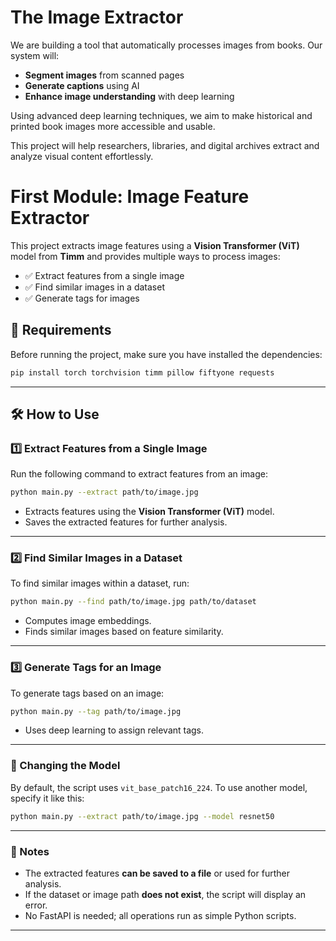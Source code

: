 # The Image Extractor  

We are building a tool that automatically processes images from books. Our system will:  

- **Segment images** from scanned pages  
- **Generate captions** using AI  
- **Enhance image understanding** with deep learning  

Using advanced deep learning techniques, we aim to make historical and printed book images more accessible and usable.  

This project will help researchers, libraries, and digital archives extract and analyze visual content effortlessly.  

# **First Module: Image Feature Extractor**

This project extracts image features using a **Vision Transformer (ViT)** model from **Timm** and provides multiple ways to process images:

- ✅ Extract features from a single image  
- ✅ Find similar images in a dataset  
- ✅ Generate tags for images  

## **📌 Requirements**

Before running the project, make sure you have installed the dependencies:
```bash
pip install torch torchvision timm pillow fiftyone requests
```

---

## **🛠️ How to Use**

### **1️⃣ Extract Features from a Single Image**

Run the following command to extract features from an image:
```bash
python main.py --extract path/to/image.jpg
```
- Extracts features using the **Vision Transformer (ViT)** model.
- Saves the extracted features for further analysis.

---

### **2️⃣ Find Similar Images in a Dataset**

To find similar images within a dataset, run:
```bash
python main.py --find path/to/image.jpg path/to/dataset
```
- Computes image embeddings.
- Finds similar images based on feature similarity.

---

### **3️⃣ Generate Tags for an Image**

To generate tags based on an image:
```bash
python main.py --tag path/to/image.jpg
```
- Uses deep learning to assign relevant tags.

---

### **🔧 Changing the Model**

By default, the script uses `vit_base_patch16_224`. To use another model, specify it like this:
```bash
python main.py --extract path/to/image.jpg --model resnet50
```

---

### **📌 Notes**
- The extracted features **can be saved to a file** or used for further analysis.
- If the dataset or image path **does not exist**, the script will display an error.
- No FastAPI is needed; all operations run as simple Python scripts.

---

